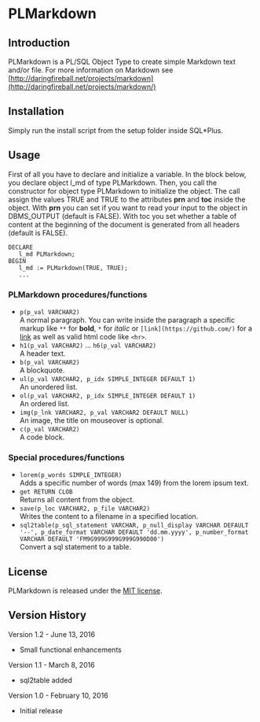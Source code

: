 # PLMarkdown

## Introduction
PLMarkdown is a PL/SQL Object Type to create simple Markdown text and/or file.
For more information on Markdown see [http://daringfireball.net/projects/markdown](http://daringfireball.net/projects/markdown/)

## Installation
Simply run the install script from the setup folder inside SQL*Plus.

## Usage
First of all you have to declare and initialize a variable. In the block below, you declare object l_md
  of type PLMarkdown. Then, you call the constructor for object type PLMarkdown to initialize the object. The call
  assign the values TRUE and TRUE to the attributes **prn** and **toc** inside the object. With **prn** you can set if you want
  to read your input to the object in DBMS_OUTPUT (default is FALSE). With toc you set whether a table of content at
  the beginning of the document is generated from all headers (default is FALSE).

    DECLARE
       l_md PLMarkdown;
    BEGIN
       l_md := PLMarkdown(TRUE, TRUE);
       ...


### PLMarkdown procedures/functions
* `p(p_val VARCHAR2)`<br>A normal paragraph. You can write inside the paragraph a specific markup like `**` for **bold**,
  `*` for *italic* or `[link](https://github.com/)` for a [link](https://github.com/) as well as valid html code like `<hr>`.
* `h1(p_val VARCHAR2)` ... `h6(p_val VARCHAR2)`<br>A header text.
* `b(p_val VARCHAR2)`<br>A blockquote.
* `ul(p_val VARCHAR2, p_idx SIMPLE_INTEGER DEFAULT 1)`<br>An unordered list.
* `ol(p_val VARCHAR2, p_idx SIMPLE_INTEGER DEFAULT 1)`<br>An ordered list.
* `img(p_lnk VARCHAR2, p_val VARCHAR2 DEFAULT NULL)`<br>An image, the title on mouseover is optional.
* `c(p_val VARCHAR2)`<br>A code block.

### Special procedures/functions
* `lorem(p_words SIMPLE_INTEGER)`<br>Adds a specific number of  words (max 149) from the lorem ipsum text.
* `get RETURN CLOB`<br>Returns all content from the object.
* `save(p_loc VARCHAR2, p_file VARCHAR2)`<br>Writes the content to a filename in a specified location.
* `sql2table(p_sql_statement VARCHAR, p_null_display VARCHAR DEFAULT '--', p_date_format VARCHAR DEFAULT 'dd.mm.yyyy', p_number_format VARCHAR DEFAULT 'FM9G999G999G999G990D00')`<br>Convert a sql statement to a table.

## License
PLMarkdown is released under the [MIT license](https://github.com/teotiger/plmarkdown/blob/master/license.txt).

## Version History
Version 1.2 - June 13, 2016
* Small functional enhancements

Version 1.1 - March 8, 2016
* sql2table added

Version 1.0 - February 10, 2016
* Initial release
